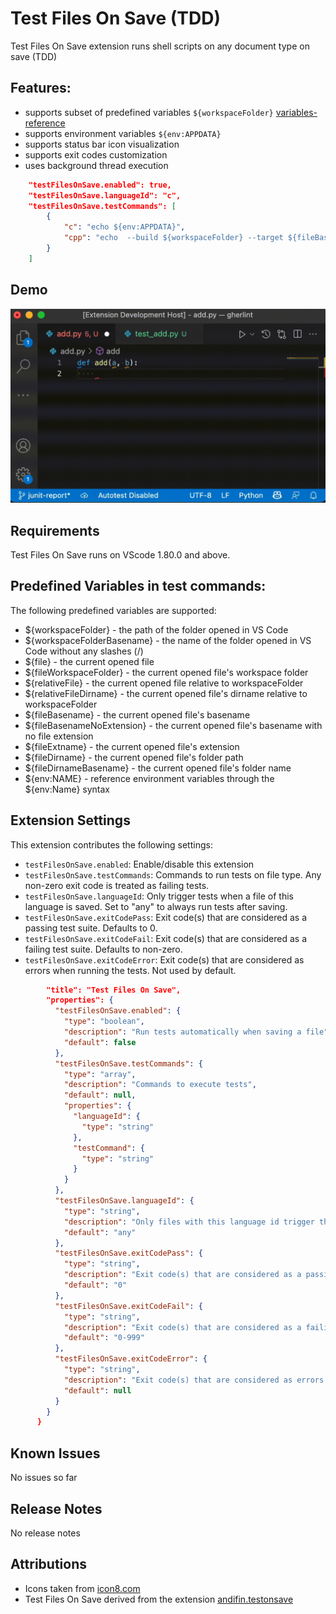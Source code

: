 # Test Files On Save (TDD)

Test Files On Save extension runs shell scripts on any document type on save (TDD)

## Features: 

* supports subset of predefined variables `${workspaceFolder}` [variables-reference](https://code.visualstudio.com/docs/editor/variables-reference)
* supports environment variables `${env:APPDATA}`
* supports status bar icon visualization
* supports exit codes customization
* uses background thread execution

```json
    "testFilesOnSave.enabled": true,
    "testFilesOnSave.languageId": "c",
    "testFilesOnSave.testCommands": [
        {
            "c": "echo ${env:APPDATA}",
            "cpp": "echo  --build ${workspaceFolder} --target ${fileBasenameNoExtension}"
        }
    ]
```

## Demo
<img src="images/demo.gif" width="600" alt="Demo" />

## Requirements

Test Files On Save runs on VScode 1.80.0 and above.

## Predefined Variables in test commands:

The following predefined variables are supported:
- ${workspaceFolder} - the path of the folder opened in VS Code
- ${workspaceFolderBasename} - the name of the folder opened in VS Code without any slashes (/)
- ${file} - the current opened file
- ${fileWorkspaceFolder} - the current opened file's workspace folder
- ${relativeFile} - the current opened file relative to workspaceFolder
- ${relativeFileDirname} - the current opened file's dirname relative to workspaceFolder
- ${fileBasename} - the current opened file's basename
- ${fileBasenameNoExtension} - the current opened file's basename with no file extension
- ${fileExtname} - the current opened file's extension
- ${fileDirname} - the current opened file's folder path
- ${fileDirnameBasename} - the current opened file's folder name
- ${env:NAME} - reference environment variables through the ${env:Name} syntax

## Extension Settings

This extension contributes the following settings:

* `testFilesOnSave.enabled`: Enable/disable this extension
* `testFilesOnSave.testCommands`: Commands to run tests on file type. Any non-zero exit code is treated as failing tests.
* `testFilesOnSave.languageId`: Only trigger tests when a file of this language is saved. Set to "any" to always run tests after saving.
* `testFilesOnSave.exitCodePass`: Exit code(s) that are considered as a passing test suite. Defaults to 0.
* `testFilesOnSave.exitCodeFail`: Exit code(s) that are considered as a failing test suite. Defaults to non-zero.
* `testFilesOnSave.exitCodeError`: Exit code(s) that are considered as errors when running the tests. Not used by default.

```json
        "title": "Test Files On Save",
        "properties": {
          "testFilesOnSave.enabled": {
            "type": "boolean",
            "description": "Run tests automatically when saving a file",
            "default": false
          },
          "testFilesOnSave.testCommands": {
            "type": "array",
            "description": "Commands to execute tests",
            "default": null,
            "properties": {
              "languageId": {
                "type": "string"
              },
              "testCommand": {
                "type": "string"
              }
            }
          },
          "testFilesOnSave.languageId": {
            "type": "string",
            "description": "Only files with this language id trigger the test command. Use 'any' to trigger independent of the language.",
            "default": "any"
          },
          "testFilesOnSave.exitCodePass": {
            "type": "string",
            "description": "Exit code(s) that are considered as a passing test suite. Defaults to 0. Separate multiple exit codes by comma. You can also use ranges. Example: '0,1,2-4'",
            "default": "0"
          },
          "testFilesOnSave.exitCodeFail": {
            "type": "string",
            "description": "Exit code(s) that are considered as a failing test suite. Defaults to 0-999. Separate multiple exit codes by comma. You can also use ranges. Example: '0,1,2-4'",
            "default": "0-999"
          },
          "testFilesOnSave.exitCodeError": {
            "type": "string",
            "description": "Exit code(s) that are considered as errors when running the tests. Not used by default. Separate multiple exit codes by comma. You can also use ranges. Example: '0,1,2-4'",
            "default": null
          }
        }
      }
```
## Known Issues

No issues so far

## Release Notes

No release notes

## Attributions

* Icons taken from [icon8.com](https://icons8.com/icons/set/test)
* Test Files On Save derived from the extension [andifin.testonsave](https://marketplace.visualstudio.com/items/andifin.testonsave)
